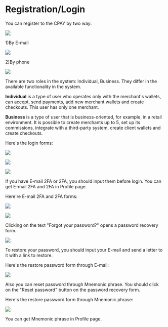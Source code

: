 # Registration/Login

You can register to the CPAY by two way:

![](../.gitbook/assets/screenshot-nimbusweb.me-2022.03.07-23\_07\_46.png)

1\)By E-mail

![](../.gitbook/assets/screenshot-nimbusweb.me-2022.03.07-23\_13\_14.png)

2\)By phone

![](../.gitbook/assets/screenshot-nimbusweb.me-2022.03.07-23\_09\_23.png)

There are two roles in the system: Individual, Business. They differ in the available functionality in the system.&#x20;

**Individual** is a type of user who operates only with the merchant's wallets, can accept, send payments, add new merchant wallets and create checkouts. This user has only one merchant.

**Business** is a type of user that is business-oriented, for example, in a retail environment. It is possible to create merchants up to 5, set up its commissions, integrate with a third-party system, create client wallets and create checkouts.

Here's the login forms:

![](../.gitbook/assets/screenshot-nimbusweb.me-2022.03.07-23\_14\_42.png)

![](../.gitbook/assets/screenshot-nimbusweb.me-2022.03.07-23\_15\_39.png)

![](../.gitbook/assets/screenshot-nimbusweb.me-2022.03.07-23\_16\_29.png)

If you have E-mail 2FA or 2FA, you should input them before login. You can get E-mail 2FA and 2FA in Profile page.

Here're E-mail 2FA and 2FA forms:

![](<../.gitbook/assets/screenshot-app.cpay.world-2021.11.04-18\_20\_31 (1).png>)

![](<../.gitbook/assets/screenshot-app.cpay.world-2021.11.04-18\_22\_15 (1).png>)

Clicking on the text "Forgot your password?" opens a password recovery form.&#x20;

![](../.gitbook/assets/screenshot-app.cpay.world-2021.11.04-18\_23\_39.png)

To restore your password, you should input your E-mail and send a letter to it with a link to restore.

Here's the restore password form through E-mail:

![](../.gitbook/assets/screenshot-mail.google.com-2021.11.04-18\_25\_24.png)

Also you can reset password through Mnemonic phrase. You should click on the "Reset password" button on the password recovery form.

Here's the restore password form through Mnemonic phrase:

![](../.gitbook/assets/screenshot-app.cpay.world-2021.11.04-18\_26\_52.png)

You can get Mnemonic phrase in Profile page.
